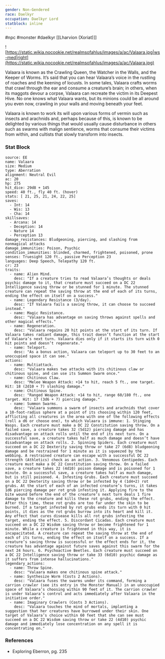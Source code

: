 ```yaml
---
gender: Non-Gendered
race: Daelkyr
occupation: Daelkyr Lord
statblock: inline
---
```

 #npc #monster #daelkyr [[Lharvion (Xoriat)]]

![https://static.wikia.nocookie.net/realmsofahlus/images/a/ac/Valaara.jpg|ws-med|right](https://static.wikia.nocookie.net/realmsofahlus/images/a/ac/Valaara.jpg)

Valaara is known as the Crawling Queen, the Watcher in the Walls, and the Keeper of Worms. It’s said that you can hear Valaara’s voice in the rustling of roaches and the keening of locusts. In some tales, Valaara crafts worms that crawl through the ear and consume a creature’s brain; in others, when its maggots devour a corpse, Valaara can recreate the victim in its Deepest Hive. No one knows what Valaara wants, but its minions could be all around you even now, crawling in your walls and moving beneath your feet.

Valaara is known to work its will upon various forms of vermin such as insects and arachnids and, perhaps because of this, is known to be delighted by various things that would usually cause disturbance in others such as swarms with malign sentience, worms that consume their victims from within, and cultists that slowly transform into insects.

### Stat Block

```statblock
source: EE
name: Valaara
size: Medium
type: Aberration
alignment: Neutral Evil
ac: 20
hp: 275
hit_dice: 29d8 + 145
speed: 40 ft., fly 40 ft. (hover)
stats: [ 21, 25, 21, 24, 22, 25]
saves:
  - Int: 14
  - Wis: 13
  - Cha: 14
skillsaves:
  - Arcana: 14
  - Deception: 14
  - Nature 14
  - Perception 13
damage_resistances: Bludgeoning, piercing, and slashing from nonmagical attacks
damage_immunities: Poison, Psychic
condition_immunities: blinded, charmed, frightened, poisoned, prone
senses: Truesight 120 ft., passive Perception 23
languages: Deep Speech, Telepathy 120 ft.
cr: 23
traits:
  - name: Alien Mind.
    desc: "If a creature tries to read Valaara’s thoughts or deals psychic damage to it, that creature must succeed on a DC 22 Intelligence saving throw or be stunned for 1 minute. The stunned creature can repeat the saving throw at the end of each of its turns, ending the effect on itself on a success."
  - name: Legendary Resistance (3/day).
    desc: "If Valaara fails a saving throw, it can choose to succeed instead."
  - name: Magic Resistance.
    desc: "Valaara has advantage on saving throws against spells and other magical effects."
  - name: Regeneration.
    desc: "Valaara regains 20 hit points at the start of its turn. If Valaara takes radiant damage, this trait doesn’t function at the start of Valaara’s next turn. Valaara dies only if it starts its turn with 0 hit points and doesn’t regenerate."
  - name: Teleport.
    desc: "As a bonus action, Valaara can teleport up to 30 feet to an unoccupied space it can see."
actions:
  - name: Multiattack.
    desc: "Valaara makes two attacks with its chitinous claw or chitinous spine, and can use its Summon Swarm once."
  - name: Chitinous Claw.
    desc: "Melee Weapon Attack: +14 to hit, reach 5 ft., one target. Hit: 18 (2d10 + 7) slashing damage."
  - name: Chitinous Spine.
    desc: "Ranged Weapon Attack: +14 to hit, range 60/180 ft., one target. Hit: 17 (3d6 + 7) piercing damage."
  - name: Summon Swarms.
    desc: "Valaara summons a swarm of insects and arachnids that cover a 10-foot-radius sphere at a point of its choosing within 120 feet, afflicting all creatures in the area with one of the following effects (roll a d6 or choose one), to which Valaara is immune: 1. Stinging Wasps. Each creature must make a DC 22 Constitution saving throw. On a failed save, a creature takes 32 (5d12) piercing damage and has disadvantage on attack rolls until the end of its next turn. On a successful save, a creature takes half as much damage and doesn’t have disadvantage on attack rolls. 2. Spinning Spiders. Each creature must succeed on a DC 22 Dexterity saving throw or take 27 (6d8) bludgeoning damage and be restrained for 1 minute as it is squeezed by the webbing. A restrained creature can escape with a successful DC 22 Strength (Athletics) check as an action. 3. Venomous Centipedes. Each creature must make a DC 22 Constitution saving throw. On a failed save, a creature takes 22 (4d10) poison damage and is poisoned for 1 minute. On a successful save, a creature takes half as much damage, but is still poisoned. 4. Infesting Grubs. Each creature must succeed on a DC 22 Dexterity saving throw or be infested by 4 (1d4+2) rot grubs. At the start of each of an infected creature’s turns, it takes 1d6 piercing damage per rot grub infesting it. Applying fire to the bite wound before the end of the creature’s next turn deals 1 fire damage to the creature and kills these rot grubs, ending the effect. After this time, these rot grubs are too far under the skin to be burned. If a target infested by rot grubs ends its turn with 0 hit points, it dies as the rot grubs burrow into its heart and kill it. Any effect that cures disease kills all rot grubs infesting the target, ending the effect. 5. Discordant Cicadas. Each creature must succeed on a DC 22 Wisdom saving throw or become frightened for 1 minute. While a creature is frightened in this way, it is incapacitated. A creature can repeat the saving throw at the end of each of its turns, ending the effect on itself on a success. If a creature’s saving throw is successful or the effect ends for it, the creature has advantage against future saves against this swarm for the next 24 hours. 6. Psychoactive Beetles. Each creature must succeed on a DC 22 Intelligence saving throw or take 33 (6d10) psychic damage as it suffers from intense hallucinations."
legendary_actions:
  - name: Throw Spine.
    desc: "Valaara makes one chitinous spine attack."
  - name: Synthesize Worm (Costs 2 Actions).
    desc: "Valaara fuses the swarms under its command, forming a carrion crawler (see its entry in the Monster Manual) in an unoccupied space of Valaara’s choosing within 90 feet of it. The carrion crawler is under Valaara’s control and acts immediately after Valaara in the initiative order."
  - name: Imaginary Crawlers (Costs 3 Actions).
    desc: "Valaara touches the mind of mortals, implanting a suggestion that her creatures have burrowed under their skin. One target of Valaara’s choice within 60 feet that she can see must succeed on a DC 22 Wisdom saving throw or take 22 (4d10) psychic damage and immediately lose concentration on any spell it is concentrating on."
```

### References

* Exploring Eberron, pg. 235
